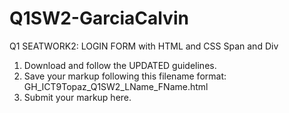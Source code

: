 # Q1SW2-GarciaCalvin
Q1 SEATWORK2: LOGIN FORM with HTML and CSS Span and Div

1. Download and follow the UPDATED guidelines.
2. Save your markup following this filename format: GH_ICT9Topaz_Q1SW2_LName_FName.html
3. Submit your markup here.
